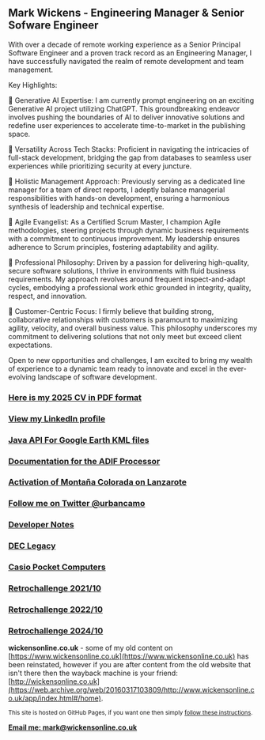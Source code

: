 ## Mark Wickens - Engineering Manager & Senior Sofware Engineer

With over a decade of remote working experience as a Senior Principal Software Engineer and a proven track record as an Engineering Manager, I have successfully navigated the realm of remote development and team management.

Key Highlights:

🎯 Generative AI Expertise: I am currently prompt engineering on an exciting Generative AI project utilizing ChatGPT. This groundbreaking endeavor involves pushing the boundaries of AI to deliver innovative solutions and redefine user experiences to accelerate time-to-market in the publishing space.

🎯 Versatility Across Tech Stacks: Proficient in navigating the intricacies of full-stack development, bridging the gap from databases to seamless user experiences while prioritizing security at every juncture.

🎯 Holistic Management Approach: Previously serving as a dedicated line manager for a team of direct reports, I adeptly balance managerial responsibilities with hands-on development, ensuring a harmonious synthesis of leadership and technical expertise.

🎯 Agile Evangelist: As a Certified Scrum Master, I champion Agile methodologies, steering projects through dynamic business requirements with a commitment to continuous improvement. My leadership ensures adherence to Scrum principles, fostering adaptability and agility.

🎯 Professional Philosophy: Driven by a passion for delivering high-quality, secure software solutions, I thrive in environments with fluid business requirements. My approach revolves around frequent inspect-and-adapt cycles, embodying a professional work ethic grounded in integrity, quality, respect, and innovation.

🎯 Customer-Centric Focus: I firmly believe that building strong, collaborative relationships with customers is paramount to maximizing agility, velocity, and overall business value. This philosophy underscores my commitment to delivering solutions that not only meet but exceed client expectations.

Open to new opportunities and challenges, I am excited to bring my wealth of experience to a dynamic team ready to innovate and excel in the ever-evolving landscape of software development.

### [Here is my 2025 CV in PDF format](cv/Mark_Wickens_CV_2025.pdf)

### [View my LinkedIn profile](https://www.linkedin.com/in/mark-wickens-5204a56/)

### [Java API For Google Earth KML files](javaapiforkml.md)

### [Documentation for the ADIF Processor](adif-processor/adif-processor)

### [Activation of Montaña Colorada on Lanzarote](ea8_hla-004)

### [Follow me on Twitter @urbancamo](https://twitter.com/urbancamo)

### [Developer Notes](devblog)

### [DEC Legacy](declegacy.md)

### [Casio Pocket Computers](casio-pocket-computers.md)

### [Retrochallenge 2021/10](rc2021_10)

### [Retrochallenge 2022/10](casio-basic/rc2022_10)

### [Retrochallenge 2024/10](rc2024_10)

**wickensonline.co.uk** - some of my old content on [https://www.wickensonline.co.uk](https://www.wickensonline.co.uk) has been reinstated, however if you are after content from the old website that isn't there then the wayback machine is your friend: [http://wickensonline.co.uk](https://web.archive.org/web/20160317103809/http://www.wickensonline.co.uk/app/index.html#/home).

<small>This site is hosted on GitHub Pages, if you want one then simply [follow these instructions](https://pages.github.com/). </small>

**[Email me: mark@wickensonline.co.uk](mailto:mark@wickensonline.co.uk)**

